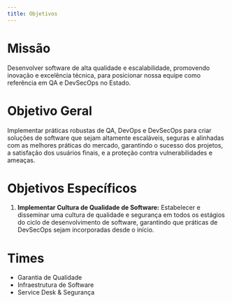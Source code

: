 ```yaml
---
title: Objetivos
---
```

# Missão
Desenvolver software de alta qualidade e escalabilidade, promovendo inovação e excelência técnica, para posicionar nossa equipe como referência em QA e DevSecOps no Estado.

# Objetivo Geral
Implementar práticas robustas de QA, DevOps e DevSecOps para criar soluções de software que sejam altamente escaláveis, seguras e alinhadas com as melhores práticas do mercado, garantindo o sucesso dos projetos, a satisfação dos usuários finais, e a proteção contra vulnerabilidades e ameaças.

# Objetivos Específicos
1. **Implementar Cultura de Qualidade de Software:** Estabelecer e disseminar uma cultura de qualidade e segurança em todos os estágios do ciclo de desenvolvimento de software, garantindo que práticas de DevSecOps sejam incorporadas desde o início.


# Times
- Garantia de Qualidade
- Infraestrutura de Software
- Service Desk & Segurança